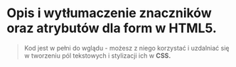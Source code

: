 # Opis i wytłumaczenie znaczników oraz atrybutów dla form w HTML5.

> Kod jest w pełni do wglądu - możesz z niego korzystać i uzdalniać się w tworzeniu pól tekstowych i stylizacji ich w **CSS.**
